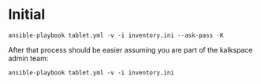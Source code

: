 # Initial

```
ansible-playbook tablet.yml -v -i inventory.ini --ask-pass -K
```

After that process should be easier assuming you are part of the kalkspace admin team:

```
ansible-playbook tablet.yml -v -i inventory.ini
```
